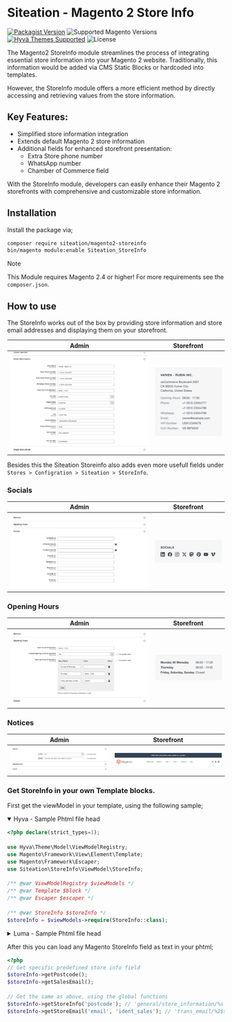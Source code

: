 # Siteation - Magento 2 Store Info

[![Packagist Version](https://img.shields.io/packagist/v/siteation/magento2-storeinfo?style=for-the-badge)](https://packagist.org/packages/siteation/magento2-storeinfo)
![Supported Magento Versions](https://img.shields.io/badge/magento-%202.4-brightgreen.svg?logo=magento&longCache=true&style=for-the-badge)
[![Hyvä Themes Supported](https://img.shields.io/badge/Hyva_Themes-Supported-3df0af.svg?longCache=true&style=for-the-badge)](https://hyva.io/)
![License](https://img.shields.io/github/license/Siteation/magento2-storeinfo?color=%23234&style=for-the-badge)

The Magento2 StoreInfo module streamlines the process of integrating essential store information into your Magento 2 website. Traditionally,
this information would be added via CMS Static Blocks or hardcoded into templates.

However, the StoreInfo module offers a more efficient method by directly accessing and retrieving values from the store information.

## Key Features:

- Simplified store information integration
- Extends default Magento 2 store information
- Additional fields for enhanced storefront presentation:
  - Extra Store phone number
  - WhatsApp number
  - Chamber of Commerce field

With the StoreInfo module, developers can easily enhance their Magento 2 storefronts with comprehensive and customizable store information.

## Installation

Install the package via;

```bash
composer require siteation/magento2-storeinfo
bin/magento module:enable Siteation_StoreInfo
```

> [!NOTE]
> This Module requires Magento 2.4 or higher!
> For more requirements see the `composer.json`.

## How to use

The StoreInfo works out of the box by providing store information and store email addresses and displaying them on your storefront.

| Admin        | Storefront   |
| ------------ | ------------ |
| ![preview-1] | ![preview-2] |

[preview-1]: ./assets/storeinfo-admin.webp "Preview of the Magento2 admin store information"
[preview-2]: ./assets/storeinfo.webp "Preview of the Magento2 store information displayed by the Siteation StoreInfo"

Besides this the Siteation Storeinfo also adds even more usefull fields under `Stores > Configration > Siteation > StoreInfo`.

### Socials

| Admin        | Storefront   |
| ------------ | ------------ |
| ![preview-3] | ![preview-4] |

[preview-3]: ./assets/socials-admin.webp "Preview of the Magento2 admin store information Siteation StoreInfo Socials"
[preview-4]: ./assets/socials.webp "Preview of the Siteation StoreInfo Social icons"

### Opening Hours

| Admin        | Storefront   |
| ------------ | ------------ |
| ![preview-5] | ![preview-6] |

[preview-5]: ./assets/storehours-admin.webp "Preview of the Magento2 admin store information Siteation StoreInfo Opening Hours"
[preview-6]: ./assets/storehours.webp "Preview of the Siteation StoreInfo Opening Hours"

### Notices

| Admin        | Storefront   |
| ------------ | ------------ |
| ![preview-7] | ![preview-8] |

[preview-7]: ./assets/notices-admin.webp "Preview of the Magento2 admin store information Siteation StoreInfo Notices"
[preview-8]: ./assets/notices.webp "Preview of the Siteation StoreInfo Notices"

### Get StoreInfo in your own Template blocks.

First get the viewModel in your template, using the following sample;

<details open><summary>Hyva - Sample Phtml file head</summary>

```php
<?php declare(strict_types=1);

use Hyva\Theme\Model\ViewModelRegistry;
use Magento\Framework\View\Element\Template;
use Magento\Framework\Escaper;
use Siteation\StoreInfo\ViewModel\StoreInfo;

/** @var ViewModelRegistry $viewModels */
/** @var Template $block */
/** @var Escaper $escaper */

/** @var StoreInfo $storeInfo */
$storeInfo = $viewModels->require(StoreInfo::class);
```

</details>

<details><summary>Luma - Sample Phtml file head</summary>

_For Luma templates,_
_see the sample for the xml needed to load the viewModel._

```xml
<block name="your.blockname" template="Vendor_Module::path/to/your/file.phtml">
    <arguments>
        <argument name="viewModelStoreInfo" xsi:type="object">
            Siteation\StoreInfo\ViewModel\StoreInfoNotice
        </argument>
    </arguments>
</block>
```

```php
<?php declare(strict_types=1);

use Magento\Framework\View\Element\Template;
use Magento\Framework\Escaper;

/** @var Template $block */
/** @var Escaper $escaper */

/** @var Siteation\StoreInfo\ViewModel\StoreInfo $storeInfo */
$storeInfo = $block->getData('viewModelStoreInfo');
```

</details>

After this you can load any Magento StoreInfo field as text in your phtml;

```php
<?php
// Get specific predefined store info field
$storeInfo->getPostcode();
$storeInfo->getSalesEmail();

// Get the same as above, using the global functions
$storeInfo->getStoreInfo('postcode'); // 'general/store_information/%s'
$storeInfo->getStoreEmail('email', 'ident_sales'); // 'trans_email/%2$s/%1$s'
```
